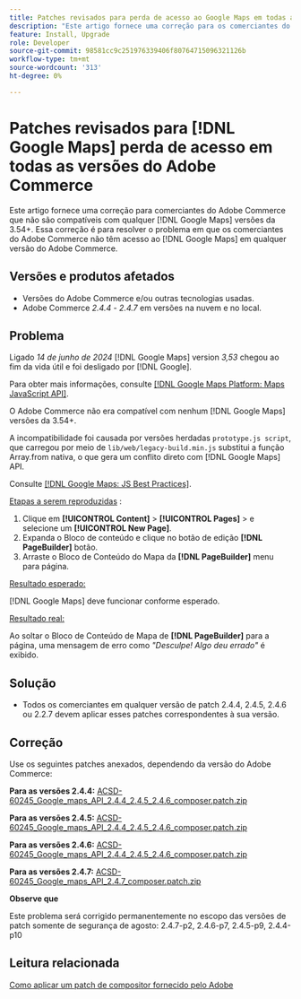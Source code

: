 ```yaml
---
title: Patches revisados para perda de acesso ao Google Maps em todas as versões do Adobe Commerce
description: "Este artigo fornece uma correção para os comerciantes do Adobe Commerce que não são compatíveis com qualquer [!DNL Google Maps] 3.54+."
feature: Install, Upgrade
role: Developer
source-git-commit: 98581cc9c251976339406f80764715096321126b
workflow-type: tm+mt
source-wordcount: '313'
ht-degree: 0%

---
```


# Patches revisados para [!DNL Google Maps] perda de acesso em todas as versões do Adobe Commerce

Este artigo fornece uma correção para comerciantes do Adobe Commerce que não são compatíveis com qualquer [!DNL Google Maps] versões da 3.54+. Essa correção é para resolver o problema em que os comerciantes do Adobe Commerce não têm acesso ao [!DNL Google Maps] em qualquer versão do Adobe Commerce.

## Versões e produtos afetados

* Versões do Adobe Commerce e/ou outras tecnologias usadas.
* Adobe Commerce *2.4.4* - *2.4.7* em versões na nuvem e no local.

## Problema

Ligado *14 de junho de 2024* [!DNL Google Maps] version *3,53* chegou ao fim da vida útil e foi desligado por [!DNL Google].

Para obter mais informações, consulte [[!DNL Google Maps Platform: Maps JavaScript API]](https://developers.google.com/maps/documentation/javascript/versions#documentation-for-the-api-versions).

O Adobe Commerce não era compatível com nenhum [!DNL  Google Maps] versões da 3.54+.

A incompatibilidade foi causada por versões herdadas `prototype.js script`, que carregou por meio de `lib/web/legacy-build.min.js` substitui a função Array.from nativa, o que gera um conflito direto com [!DNL  Google Maps] API.

Consulte [[!DNL Google Maps: JS Best Practices]](https://developers.google.com/maps/documentation/javascript/best-practices).

<u>Etapas a serem reproduzidas</u> :

1. Clique em **[!UICONTROL Content]** > **[!UICONTROL Pages]** > e selecione um **[!UICONTROL New Page]**.
1. Expanda o Bloco de conteúdo e clique no botão de edição **[!DNL PageBuilder]** botão.
1. Arraste o Bloco de Conteúdo do Mapa da **[!DNL PageBuilder]** menu para página.

<u>Resultado esperado:</u>

[!DNL Google Maps] deve funcionar conforme esperado.

<u> Resultado real:</u>

Ao soltar o Bloco de Conteúdo de Mapa de **[!DNL PageBuilder]** para a página, uma mensagem de erro como *&quot;Desculpe! Algo deu errado&quot;* é exibido.

## Solução

* Todos os comerciantes em qualquer versão de patch 2.4.4, 2.4.5, 2.4.6 ou 2.2.7 devem aplicar esses patches correspondentes à sua versão.

## Correção

Use os seguintes patches anexados, dependendo da versão do Adobe Commerce:

**Para as versões 2.4.4:**
[ACSD-60245_Google_maps_API_2.4.4_2.4.5_2.4.6_composer.patch.zip](assets/ACSD-60245_Google_maps_API_2.4.4_2.4.5_2.4.6_composer.patch.zip)

**Para as versões 2.4.5:**
[ACSD-60245_Google_maps_API_2.4.4_2.4.5_2.4.6_composer.patch.zip](assets/ACSD-60245_Google_maps_API_2.4.4_2.4.5_2.4.6_composer.patch.zip)

**Para as versões 2.4.6:**
[ACSD-60245_Google_maps_API_2.4.4_2.4.5_2.4.6_composer.patch.zip](assets/ACSD-60245_Google_maps_API_2.4.4_2.4.5_2.4.6_composer.patch.zip)

**Para as versões 2.4.7:**
[ACSD-60245_Google_maps_API_2.4.7_composer.patch.zip](assets/ACSD-60245_Google_maps_API_2.4.7_composer.patch.zip)

**Observe que**

Este problema será corrigido permanentemente no escopo das versões de patch somente de segurança de agosto: 2.4.7-p2, 2.4.6-p7, 2.4.5-p9, 2.4.4-p10

## Leitura relacionada

[Como aplicar um patch de compositor fornecido pelo Adobe](https://experienceleague.adobe.com/en/docs/commerce-knowledge-base/kb/how-to/how-to-apply-a-composer-patch-provided-by-magento)